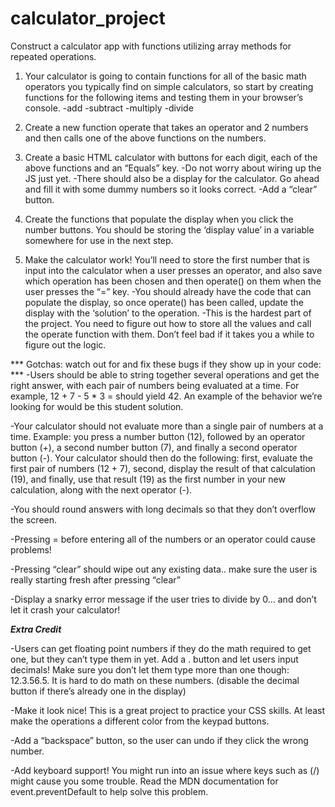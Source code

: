 # calculator_project
 Construct a calculator app with functions utilizing array methods for repeated operations.



1. Your calculator is going to contain functions for all of the basic math operators you typically find on simple calculators, so start by creating functions for the following items and testing them in your browser’s console.
    -add
    -subtract
    -multiply
    -divide

2. Create a new function operate that takes an operator and 2 numbers and then calls one of the above functions on the numbers.

3. Create a basic HTML calculator with buttons for each digit, each of the above functions and an “Equals” key.
    -Do not worry about wiring up the JS just yet.
    -There should also be a display for the calculator. Go ahead and fill it with some dummy numbers so it looks correct.
    -Add a “clear” button.

4. Create the functions that populate the display when you click the number buttons. You should be storing the ‘display value’ in a variable somewhere for use in the next step.

5. Make the calculator work! You’ll need to store the first number that is input into the calculator when a user presses an operator, and also save which operation has been chosen and then operate() on them when the user presses the “=” key.
    -You should already have the code that can populate the display, so once operate() has been called, update the display with the ‘solution’ to the operation.
    -This is the hardest part of the project. You need to figure out how to store all the values and call the operate function with them. Don’t feel bad if it takes you a while to figure out the logic.

*** Gotchas: watch out for and fix these bugs if they show up in your code: ***
-Users should be able to string together several operations and get the right answer, with each pair of numbers being evaluated at a time.
    For example, 12 + 7 - 5 * 3 = should yield 42. An example of the behavior we’re looking for would be this student solution.

-Your calculator should not evaluate more than a single pair of numbers at a time. Example: you press a number button (12), followed by an operator button (+), a second number button (7), and finally a second operator button (-). Your calculator should then do the following: first, evaluate the first pair of numbers (12 + 7), second, display the result of that calculation (19), and finally, use that result (19) as the first number in your new calculation, along with the next operator (-).

-You should round answers with long decimals so that they don’t overflow the screen.

-Pressing = before entering all of the numbers or an operator could cause problems!

-Pressing “clear” should wipe out any existing data.. make sure the user is really starting fresh after pressing “clear”

-Display a snarky error message if the user tries to divide by 0… and don’t let it crash your calculator!

***Extra Credit***

-Users can get floating point numbers if they do the math required to get one, but they can’t type them in yet. Add a . button and let users input decimals! Make sure you don’t let them type more than one though: 12.3.56.5. It is hard to do math on these numbers. (disable the decimal button if there’s already one in the display)

-Make it look nice! This is a great project to practice your CSS skills. At least make the operations a different color from the keypad buttons.

-Add a “backspace” button, so the user can undo if they click the wrong number.

-Add keyboard support! You might run into an issue where keys such as (/) might cause you some trouble. Read the MDN documentation for event.preventDefault to help solve this problem.